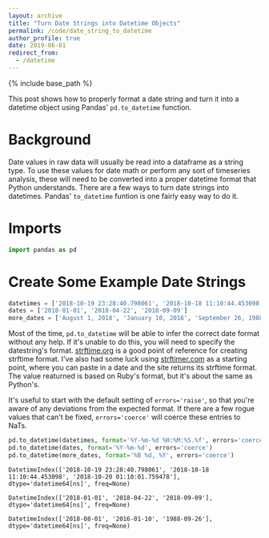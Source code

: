 ```yaml
---
layout: archive
title: "Turn Date Strings into Datetime Objects"
permalink: /code/date_string_to_datetime
author_profile: true
date: 2019-06-01
redirect_from:
  - /datetime
---
```


{% include base_path %}

This post shows how to properly format a date string and turn it into a datetime object using Pandas' `pd.to_datetime` function.

# Background

Date values in raw data will usually be read into a dataframe as a string type. To use these values for date math or perform any sort of timeseries analysis, these will need to be converted into a proper datetime format that Python understands. There are a few ways to turn date strings into datetimes. Pandas' `to_datetime` funtion is one fairly easy way to do it.

# Imports
```python
import pandas as pd
```

# Create Some Example Date Strings
```python
datetimes = ['2018-10-19 23:28:40.798061', '2018-10-18 11:10:44.453098', '2018-10-20 01:10:01.759478']
dates = ['2018-01-01', '2018-04-22', '2018-09-09']
more_dates = ['August 1, 2018', 'January 10, 2016', 'September 26, 1988']
```

Most of the time, `pd.to_datetime` will be able to infer the correct date format without any help. If it's unable to do this, you will need to specify the datestring's format. [strftime.org](http://strftime.org/) is a good point of reference for creating strftime format. I've also had some luck using [strftimer.com](http://strftimer.com/) as a starting point, where you can paste in a date and the site returns its strftime format. The value reaturned is based on Ruby's format, but it's about the same as Python's.

It's useful to start with the default setting of `errors='raise'`, so that you're aware of any deviations from the expected format. If there are a few rogue values that can't be fixed, `errors='coerce'` will coerce these entries to NaTs.

```python
pd.to_datetime(datetimes, format='%Y-%m-%d %H:%M:%S.%f', errors='coerce')
pd.to_datetime(dates, format='%Y-%m-%d', errors='coerce')
pd.to_datetime(more_dates, format='%B %d, %Y', errors='coerce')
```

`DatetimeIndex(['2018-10-19 23:28:40.798061', '2018-10-18 11:10:44.453098',
               '2018-10-20 01:10:01.759478'],
              dtype='datetime64[ns]', freq=None)`

`DatetimeIndex(['2018-01-01', '2018-04-22', '2018-09-09'], dtype='datetime64[ns]', freq=None)`

`DatetimeIndex(['2018-08-01', '2016-01-10', '1988-09-26'], dtype='datetime64[ns]', freq=None)`